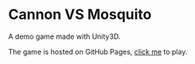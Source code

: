 # Cannon VS Mosquito

A demo game made with Unity3D.

The game is hosted on GitHub Pages, [click me](https://discretetom.github.io/CannonVsMosquito/) to play.
